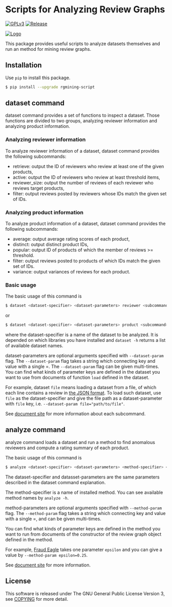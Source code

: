 # Scripts for Analyzing Review Graphs
[![GPLv3](https://img.shields.io/badge/license-GPLv3-blue.svg)](https://www.gnu.org/copyleft/gpl.html)
[![Release](https://img.shields.io/badge/release-0.5.0-brightgreen.svg)](https://github.com/rgmining/script/releases/tag/0.5.0)

[![Logo](https://rgmining.github.io/script/_static/image.png)](https://rgmining.github.io/script/)

This package provides useful scripts to analyze datasets themselves and run
an method for mining review graphs.


## Installation
Use `pip` to install this package.

```sh
$ pip install --upgrade rgmining-script
```


## dataset command
dataset command provides a set of functions to inspect a dataset.
Those functions are divided to two groups, analyzing reviewer information and
analyzing product information.

### Analyzing reviewer information
To analyze reviewer information of a dataset, dataset command provides the
following subcommands:

* retrieve: output the ID of reviewers who review at least one of the given
  products,
* active: output the ID of reviewers who review at least threshold items,
* reviewer_size: output the number of reviews of each reviewer who reviews
  target products,
* filter: output reviews posted by reviewers whose IDs match the given set of
  IDs.


### Analyzing product information
To analyze product information of a dataset, dataset command provides the
following subcommands:

* average: output average rating scores of each product,
* distinct: output distinct product IDs,
* popular: output ID of products of which the member of reviews >= threshold.
* filter: output reviews posted to products of which IDs match the given set of
  IDs.
* variance: output variances of reviews for each product.


### Basic usage
The basic usage of this command is

```sh
$ dataset <dataset-specifier> <dataset-parameters> reviewer <subcommand>
```

or

```sh
$ dataset <dataset-specifier> <dataset-parameters> product <subcommand>
```


where the dataset-specifier is a name of the dataset to be analyzed.
It is depended on which libraries you have installed and
`dataset -h` returns a list of available dataset names.

dataset-parameters are optional arguments specified with `--dataset-param` flag.
The `--dataset-param` flag takes a string which connecting key and value with
a single =.
The `--dataset-param` flag can be given multi-times.
You can find what kinds of parameter keys are defined in the dataset you want
to use from documents of function `load` defined in the dataset.

For example, dataset `file` means loading a dataset from a file,
of which each line contains a review in [the JSON format](https://rgmining.github.io/dataset-io/modules/dataset_io.html#review-data).
To load such dataset, use `file` as the dataset-specifier and give the file path
as a dataset-parameter with `file` key, i.e. `--dataset-param file="path/to/file"`.


See [document site](https://rgmining.github.io/script/) for more information
about each subcommand.


## analyze command
analyze command loads a dataset and run a method to find anomalous reviewers
and compute a rating summary of each product.

The basic usage of this command is

```sh
$ analyze <dataset-specifier> <dataset-parameters> <method-specifier> <method-parameters>
```

The dataset-specifier and datasset-parameters are the same parameters described
in the dataset command explanation.

The method-specifier is a name of installed method.
You can see available method names by `analyze -h`.

method-parameters are optional arguments specified with `--method-param` flag.
The `--method-param` flag takes a string which connecting key and value with
a single =, and can be given multi-times.

You can find what kinds of parameter keys are defined in the method you want
to run from documents of the constructor of the review graph object defined in
the method.

For example, [Fraud Eagle](https://rgmining.github.io/fraud-eagle) takes one
parameter `epsilon` and you can give a value by `--method-param epsilon=0.25`.

See [document site](https://rgmining.github.io/script/) for more information.


## License
This software is released under The GNU General Public License Version 3,
see [COPYING](https://github.com/rgmining/script/blob/master/COPYING) for more detail.
